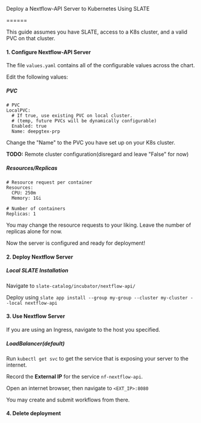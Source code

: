 Deploy a Nextflow-API Server to Kubernetes Using SLATE

======

This guide assumes you have SLATE, access to a K8s cluster, and a valid PVC on that cluster.

#### 1. Configure Nextflow-API Server

The file `values.yaml` contains all of the configurable values across the chart. 

Edit the following values:

##### PVC
```
# PVC
LocalPVC:
  # If true, use existing PVC on local cluster.
  # (temp, future PVCs will be dynamically configurable)
  Enabled: true
  Name: deepgtex-prp
```

Change the "Name" to the PVC you have set up on your K8s cluster.

**TODO:** Remote cluster configuration(disregard and leave "False" for now)

##### Resources/Replicas

```
# Resource request per container
Resources:
  CPU: 250m
  Memory: 1Gi

# Number of containers
Replicas: 1
```

You may change the resource requests to your liking. Leave the number of replicas alone for now.


Now the server is configured and ready for deployment!

#### 2. Deploy Nextflow Server

##### Local SLATE Installation

Navigate to `slate-catalog/incubator/nextflow-api/`

Deploy using `slate app install --group my-group --cluster my-cluster --local nextflow-api`

#### 3. Use Nextflow Server

If you are using an Ingress, navigate to the host you specified.

##### LoadBalancer(default)

Run `kubectl get svc` to get the service that is exposing your server to the internet.

Record the **External IP** for the service `nf-nextflow-api`.

Open an internet browser, then navigate to `<EXT_IP>:8080` 

You may create and submit workflows from there.

#### 4. Delete deployment



